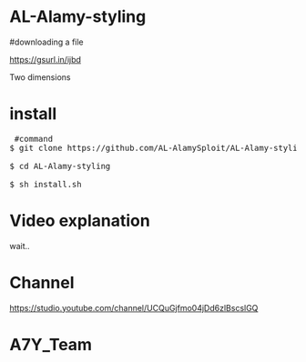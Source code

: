 # AL-Alamy-styling

#downloading a file

https://gsurl.in/ijbd

Two dimensions
# install
<pre><span class="pl-c"></span> #command </span>
$ git clone https://github.com/AL-AlamySploit/AL-Alamy-styling

$ cd AL-Alamy-styling

$ sh install.sh</span></pre>

# Video explanation
wait..
# Channel
https://studio.youtube.com/channel/UCQuGjfmo04jDd6zlBscslGQ
<h1> 
  A7Y_Team
</h1>
